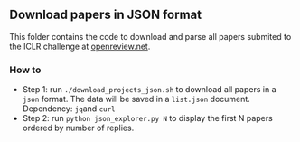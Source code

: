 ## Download papers in JSON format

This folder contains the code to download and parse all papers submited to the ICLR challenge at [openreview.net](https://openreview.net/group?id=ICLR.cc/2019/Conference).

### How to

- Step 1: run `./download_projects_json.sh` to download all papers in a `json` format. The data will be saved in a `list.json` document. Dependency: `jq`and `curl`
- Step 2: run `python json_explorer.py N` to display the first N papers ordered by number of replies.
